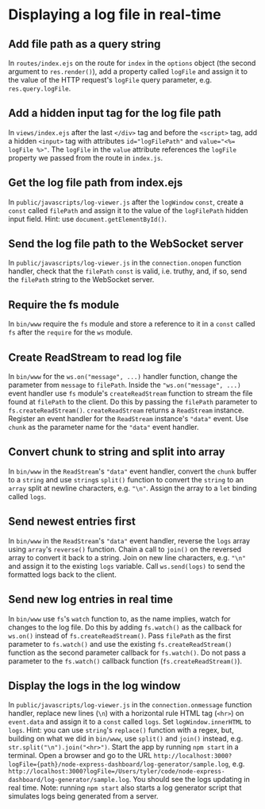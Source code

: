 # Displaying a log file in real-time

## Add file path as a query string
In `routes/index.ejs` on the route for `index` in the `options` object (the second argument to `res.render()`), add a property called `logFile` and assign it to the value of the HTTP request's `logFile` query parameter, e.g. `res.query.logFile`.

## Add a hidden input tag for the log file path
In `views/index.ejs` after the last `</div>` tag and before the `<script>` tag, add a hidden `<input>` tag with attributes `id="logFilePath"` and `value="<%= logFile %>"`. The `logFile` in the `value` attribute references the `logFile` property we passed from the route in `index.js`.

## Get the log file path from index.ejs
In `public/javascripts/log-viewer.js` after the `logWindow` `const`, create a `const` called `filePath` and assign it to the value of the `logFilePath` hidden input field. Hint: use `document.getElementById()`.

## Send the log file path to the WebSocket server
In `public/javascripts/log-viewer.js` in the `connection.onopen` function handler, check that the `filePath` `const` is valid, i.e. truthy, and, if so, send the `filePath` string to the WebSocket server.

## Require the fs module
In `bin/www` require the `fs` module and store a reference to it in a `const` called `fs` after the `require` for the `ws` module.

## Create ReadStream to read log file
In `bin/www` for the `ws.on("message", ...)` handler function, change the parameter from `message` to `filePath`. Inside the `"ws.on("message", ...)` event handler use `fs` module's `createReadStream` function to stream the file found at `filePath` to the client. Do this by passing the `filePath` parameter to `fs.createReadStream()`. `createReadStream` returns a `ReadStream` instance. Register an event handler for the `ReadStream` instance's `"data"` event. Use `chunk` as the parameter name for the `"data"` event handler.

## Convert chunk to string and split into array
In `bin/www` in the `ReadStream`'s `"data"` event handler, convert the `chunk` buffer to a `string` and use `string`s `split()` function to convert the `string` to an `array` split at newline characters, e.g. `"\n"`. Assign the array to a `let` binding called `logs`.

## Send newest entries first
In `bin/www` in the `ReadStream`'s `"data"` event handler, reverse the `logs` array using `array`'s `reverse()` function. Chain a call to `join()` on the reversed array to convert it back to a string. Join on new line characters, e.g. `"\n"` and assign it to the existing `logs` variable. Call `ws.send(logs)` to send the formatted logs back to the client.

## Send new log entries in real time
In `bin/www` use `fs`'s `watch` function to, as the name implies, watch for changes to the log file. Do this by adding `fs.watch()` as the callback for `ws.on()` instead of `fs.createReadStream()`. Pass `filePath` as the first parameter to `fs.watch()` and use the existing `fs.createReadStream()` function as the second parameter callback for `fs.watch()`. Do not pass a parameter to the `fs.watch()` callback function (`fs.createReadStream()`).

## Display the logs in the log window
In `public/javascripts/log-viewer.js` in the `connection.onmessage` function handler, replace new lines (`\n`) with a horizontal rule HTML tag (`<hr>`) on `event.data` and assign it to a `const` called `logs`. Set `logWindow.innerHTML` to `logs`. Hint: you can use `string`'s `replace()` function with a regex, but, building on what we did in `bin/www`, use `split()` and `join()` instead, e.g. `str.split("\n").join("<hr>")`. Start the app by running `npm start` in a terminal. Open a browser and go to the URL `http://localhost:3000?logFile={path}/node-express-dashboard/log-generator/sample.log`, e.g. `http://localhost:3000?logFile=/Users/tyler/code/node-express-dashboard/log-generator/sample.log`. You should see the logs updating in real time. Note: running `npm start` also starts a log generator script that simulates logs being generated from a server.